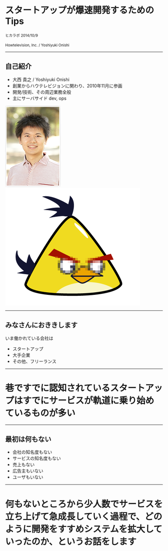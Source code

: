 # スタートアップが爆速開発するためのTips

<small>ヒカラボ  2014/10/9</small>

<small>Howtelevision, Inc. / Yoshiyuki Onishi</small>

---

## 自己紹介

- 大西 貴之 / Yoshiyuki Onishi
- 創業からハウテレビジョンに関わり、2010年11月に参画
- 開発/技術、その周辺業務全般
- 主にサーバサイド dev, ops

![画像](img/onishiprofile.jpg)
![画像](img/angry_bird.png)

---

## みなさんにおききします

いま働かれている会社は

- スタートアップ
- 大手企業
- その他、フリーランス

---

# 巷ですでに認知されているスタートアップはすでにサービスが軌道に乗り始めているものが多い

---

## 最初は何もない

- 会社の知名度もない
- サービスの知名度もない
- 売上もない
- 広告主もいない
- ユーザもいない

---

# 何もないところから少人数でサービスを立ち上げて急成長していく過程で、どのように開発をすすめシステムを拡大していったのか、というお話をします

